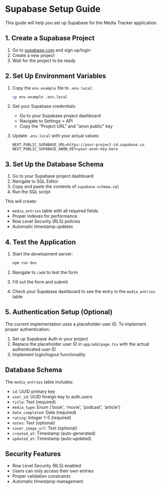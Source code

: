 # Supabase Setup Guide

This guide will help you set up Supabase for the Media Tracker application.

## 1. Create a Supabase Project

1. Go to [supabase.com](https://supabase.com) and sign up/login
2. Create a new project
3. Wait for the project to be ready

## 2. Set Up Environment Variables

1. Copy the `env.example` file to `.env.local`:
   ```bash
   cp env.example .env.local
   ```

2. Get your Supabase credentials:
   - Go to your Supabase project dashboard
   - Navigate to Settings > API
   - Copy the "Project URL" and "anon public" key

3. Update `.env.local` with your actual values:
   ```
   NEXT_PUBLIC_SUPABASE_URL=https://your-project-id.supabase.co
   NEXT_PUBLIC_SUPABASE_ANON_KEY=your-anon-key-here
   ```

## 3. Set Up the Database Schema

1. Go to your Supabase project dashboard
2. Navigate to SQL Editor
3. Copy and paste the contents of `supabase-schema.sql`
4. Run the SQL script

This will create:
- `media_entries` table with all required fields
- Proper indexes for performance
- Row Level Security (RLS) policies
- Automatic timestamp updates

## 4. Test the Application

1. Start the development server:
   ```bash
   npm run dev
   ```

2. Navigate to `/add` to test the form
3. Fill out the form and submit
4. Check your Supabase dashboard to see the entry in the `media_entries` table

## 5. Authentication Setup (Optional)

The current implementation uses a placeholder user ID. To implement proper authentication:

1. Set up Supabase Auth in your project
2. Replace the placeholder user ID in `app/add/page.tsx` with the actual authenticated user ID
3. Implement login/logout functionality

## Database Schema

The `media_entries` table includes:

- `id`: UUID primary key
- `user_id`: UUID foreign key to auth.users
- `title`: Text (required)
- `media_type`: Enum ('book', 'movie', 'podcast', 'article')
- `date_completed`: Date (required)
- `rating`: Integer 1-5 (required)
- `notes`: Text (optional)
- `cover_image_url`: Text (optional)
- `created_at`: Timestamp (auto-generated)
- `updated_at`: Timestamp (auto-updated)

## Security Features

- Row Level Security (RLS) enabled
- Users can only access their own entries
- Proper validation constraints
- Automatic timestamp management 